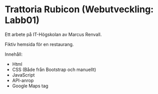 # Trattoria Rubicon (Webutveckling: Labb01)

Ett arbete på IT-Högskolan av Marcus Renvall.

Fiktiv hemsida för en restaurang.

Innehåll:

- Html
- CSS (Både från Bootstrap och manuellt)
- JavaScript
- API-anrop
- Google Maps tag
